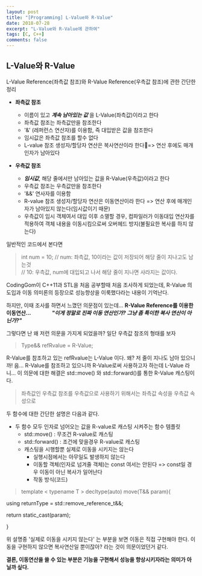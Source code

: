 ```yaml
---
layout: post
title: "[Programming] L-Value와 R-Value"
date: 2018-07-28
excerpt: "L-Value와 R-Value에 관하여"
tags: [C, C++]
comments: false
---
```


## L-Value와 R-Value

L-Value Reference(좌측값 참조)와 R-Value Reference(우측값 참조)에 관한 간단한 정리

- **좌측값 참조**
  * 이름이 있고 ***계속 남아있는 값*** 을 L-Value(좌측값)이라고 한다
  * 좌측값 참조는 좌측값만을 참조한다
  * '&' (레퍼런스 연산자)를 이용함, 즉 대입받은 값을 참조한다
  * 임시값은 좌측값 참조를 할수 없다
  * L-value 참조 생성자/할당자 연산은 복사연산이라 한다=> 연산 후에도 매개인자가 남아있다



- **우측값 참조**
  * ***임시값***, 해당 줄에서만 남아있는 값을 R-Value(우측값)이라고 한다
  * 우측값 참조는 우측값만을 참조한다
  * '&&' 연사자를 이용함
  *  R-value 참조 생성자/할당자 연산은 이동연산이라 한다
  => 연산 후에 매개인자가 남아있지 않는다(임시값이기 때문)
  * 우측값이 임시 객체여서 대입 이후 소멸할 경우, 컴파일러가 이동대입 연산자를 적용하여
  객체 내용을 이동시킴으로써 오버헤드 방지(불필요한 복사를 하지 않는다)

일반적인 코드에서 본다면
>int num = 10;
// num: 좌측값, 10이라는 값이 저장되어 해당 줄이 지나고도 남는것   
// 10: 우측값, num에  대입되고 나서  해당 줄이  지나면  사라지는 값이다.

CodingGom이 C++11과 STL을 처음 공부할때 처음 조사하게 되었는데, R-Value 의도입과
이동 의미론의 등장으로 성능향상을 이룩했다라는 내용이 기억난다.

하지만, 이때 조사를 하면서 느꼈던 의문점이 있는데... **R-Value Reference를 이용한 이동연산...**
&nbsp;&nbsp;&nbsp;&nbsp;&nbsp;&nbsp;&nbsp;&nbsp;&nbsp;&nbsp;&nbsp;&nbsp;   ***"이게 정말로 진짜 이동 연산인가? 그냥 좀 특이한 복사 연산이 아닌가?"***

그렇다면 난 왜 저런 의문을 가지게 되었을까? 일단 우측값 참조의 형태를 보자
> Type&& refRvalue = R-Value;

R-Value를 참조하고 있는 refRvalue는 L-Value 이다. 왜? 저 줄이 지나도 남아 있으니까!
음... R-Value를 참조하고 있으니까 R-Value로써 사용하고자 하는데 L-Value 라니...
이 의문에 대한 해결은 std::move() 와 std::forward()를 통한 R-Value 캐스팅이다.
> 좌측값인 우측값 참조를 우측값으로 사용하기 위해서는 좌측값 속성을 우측값 속성으로

두 함수에 대한 간단한 설명은 다음과 같다.
+ 두 함수 모두 인자로 넘어오는 값을 R-value로 캐스팅 시켜주는 함수 템플릿
    * std::move() : 무조건 R-value로 캐스팅
    * std::forward() : 조건에 맞을경우 R-value로 캐스팅
    * 캐스팅을 시행할뿐 실제로 이동을 시키지는 않는다
		* 실행시점에서는 아무일도 발생하지 않는다
		* 이동할 객체(인자로 넘겨줄 객체)는 const 여서는 안된다
			=> const일 경우 이동이 아닌 복사가 일어난다
		* 작동 방식(코드)    
> template < typename T > decltype(auto) move(T&& param){

  using returnType = std::remove_reference_t<T>&&;
    
  return static_cast<returnType>(param);
    
  }


위 설명중 '실제로 이동을 시키지 않는다' 는 부분을 보면 이동은 직접 구현해야 한다.
이동을 구현하지 않으면 복사연산일 뿐이잖아? 라는 것이 의문이었던거 같다.

**결론, 이동연산을 쓸 수 있는 부분은 기능을 구현해서 성능을 향상시키자라는 의미가 아닐까 싶다.**
